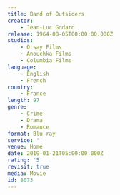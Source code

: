 ```yaml
---
title: Band of Outsiders
creator:
    - Jean-Luc Godard
release: 1964-08-05T00:00:00.000Z
studios:
    - Orsay Films
    - Anouchka Films
    - Columbia Films
language:
    - English
    - French
country:
    - France
length: 97
genre:
    - Crime
    - Drama
    - Romance
format: Blu-ray
service: ''
venue: Home
date: 2019-01-21T05:00:00.000Z
rating: '5'
revisit: true
media: Movie
id: 8073
---
```



